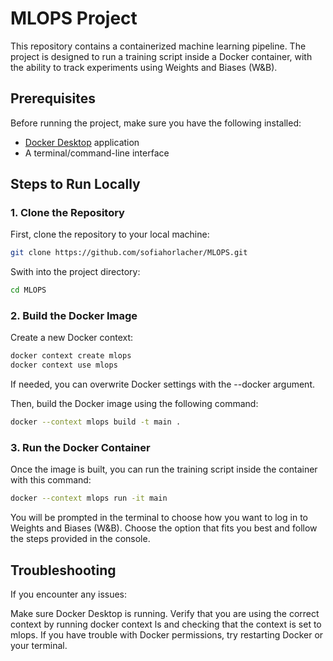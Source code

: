 # MLOPS Project

This repository contains a containerized machine learning pipeline. The project is designed to run a training script inside a Docker container, with the ability to track experiments using Weights and Biases (W&B).

## Prerequisites

Before running the project, make sure you have the following installed:

- [Docker Desktop](https://www.docker.com/products/docker-desktop) application
- A terminal/command-line interface

## Steps to Run Locally

### 1. Clone the Repository

First, clone the repository to your local machine:

```bash
git clone https://github.com/sofiahorlacher/MLOPS.git
```

Swith into the project directory:
```bash
cd MLOPS
```

### 2. Build the Docker Image
Create a new Docker context:
```bash
docker context create mlops
docker context use mlops
```
If needed, you can overwrite Docker settings with the --docker argument. 

Then, build the Docker image using the following command:
```bash
docker --context mlops build -t main .
```

### 3. Run the Docker Container
Once the image is built, you can run the training script inside the container with this command:
```bash
docker --context mlops run -it main
```
You will be prompted in the terminal to choose how you want to log in to Weights and Biases (W&B). Choose the option that fits you best and follow the steps provided in the console.

## Troubleshooting
If you encounter any issues:

Make sure Docker Desktop is running.
Verify that you are using the correct context by running docker context ls and checking that the context is set to mlops.
If you have trouble with Docker permissions, try restarting Docker or your terminal.
